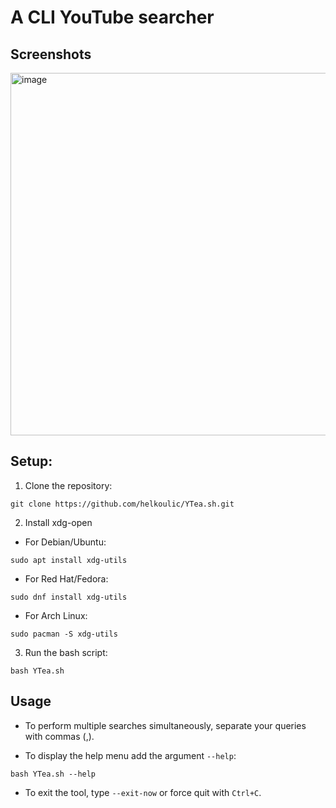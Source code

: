# A CLI YouTube searcher

## Screenshots
<img width="1003" height="580" alt="image" src="https://github.com/user-attachments/assets/1fe0180b-23fd-49cb-9427-c9adc302a630" />



## Setup:

1. Clone the repository:
```
git clone https://github.com/helkoulic/YTea.sh.git
```
2. Install xdg-open
- For Debian/Ubuntu:
```
sudo apt install xdg-utils
```
- For Red Hat/Fedora:
```
sudo dnf install xdg-utils
```

- For Arch Linux:
```
sudo pacman -S xdg-utils
```

3. Run the bash script:
```
bash YTea.sh
```

## Usage

- To perform multiple searches simultaneously, separate your queries with commas (,).

- To display the help menu add the argument `--help`:
```
bash YTea.sh --help
```
- To exit the tool, type `--exit-now` or force quit with `Ctrl+C`.

